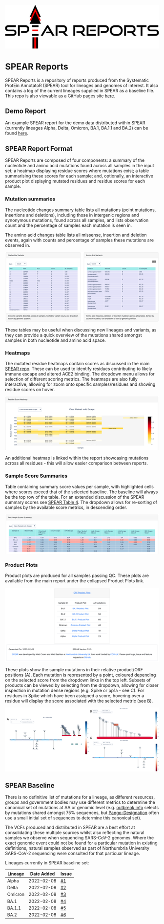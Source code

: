 ![SPEAR Reports Logo](images/SPEAR_REPORTS.svg)

# SPEAR Reports
SPEAR Reports is a repository of reports produced from the Systematic ProtEin AnnotatoR (SPEAR) tool for lineages and genomes of interest. It also contains a log of the current lineages supplied in SPEAR as a baseline file. This repo is also viewable as a GitHub pages site [here](https://m-crown.github.io/SPEAR-Reports).

## Demo Report
An example SPEAR report for the demo data distributed within SPEAR (currently lineages Alpha, Delta, Omicron, BA.1, BA.1.1 and BA.2) can be found [here](https://m-crown.github.io/SPEAR-Reports/spear_reports/example_vcfs/report.html). 
  
## SPEAR Report Format

SPEAR Reports are composed of four components: a summary of the nucleotide and amino acid mutations found across all samples in the input set; a heatmap displaying residue scores where mutations exist; a table summarising these scores for each sample; and, optionally, an interactive product plot displaying mutated residues and residue scores for each sample. 

### Mutation summaries

The nucleotide changes summary table lists all mutations (point mutations, insertions and deletions), including those in intergenic regions and synonymous mutations, found across all samples, and lists observation count and the percentage of samples each mutation is seen in. 

The amino acid changes table lists all missense, insertion and deletion events, again with counts and percentage of samples these mutations are observed in. 

![mutation tables image](images/mutation_tables.png)

These tables may be useful when discussing new lineages and variants, as they can provide a quick overview of the mutations shared amongst samples in both nucleotide and amino acid space. 

### Heatmaps

The mutated residue heatmaps contain scores as discussed in the main [SPEAR repo](https://github.com/m-crown/SPEAR#scores). These can be used to identify residues contributing to likely immune escape and altered ACE2 binding. The dropdown menu allows for selection of different scoring metrics. The heatmaps are also fully interactive, allowing for zoom onto specific samples/residues and showing residue scores on hover. 

![SPEAR scores heatmap](images/heatmap.png)

An additional heatmap is linked within the report showcasing mutations across all residues -  this will allow easier comparison between reports. 

### Sample Score Summaries

Table containing summary score values per sample, with highlighted cells where scores exceed that of the selected baseline. The baseline will always be the top row of the table. For an extended discussion of the SPEAR summary scores see [SPEAR Table 4](https://github.com/m-crown/SPEAR/blob/main/docs/Table4.md). The dropdown allows for re-sorting of samples by the available score metrics, in descending order. 

![SPEAR scores summary table](images/scores_table.png)

### Product Plots

Product plots are produced for all samples passing QC. These plots are available from the main report under the collapsed Product Plots link.    

![SPEAR mutation product plot](images/product_plots_table.png)

These plots show the sample mutations in their relative product/ORF positions (A). Each mutation is represented by a point, coloured depending on the selected score from the dropdown links in the top left. Subsets of products can be viewed by selecting from the dropdown, allowing for closer inspection in mutation dense regions (e.g. Spike or pp1a - see C). For residues in Spike which have been assigned a score, hovering over a residue will display the score associated with the selected metric (see B). 

![SPEAR mutation product plot](images/product_plots.png)

## SPEAR Baseline 

There is no definitive list of mutations for a lineage, as different resources, groups and government bodies may use different metrics to determine the canonical set of mutations at AA or genomic level (e.g. [outbreak.info](https://outbreak.info) selects by mutations shared amongst 75% sequences, but [Pango-Designation](https://github.com/cov-lineages/pango-designation/) often use a small initial set of sequences to determine this canonical set). 

The VCFs produced and distributed in SPEAR are a best effort at consolidating these multiple sources whilst also reflecting the natural samples we observe when sequencing SARS-CoV-2 genomes. Where the exact genomic event could not be found for a particular mutation in existing definitions, natural samples observed as part of Northumbria University SARS-CoV-2 sequencing were consulted for that particuar lineage. 

Lineages currently in SPEAR baseline set:  

| Lineage   | Date Added | Issue |
| --------- | ---------- | ----- |
| Alpha | 2022-02-08 | [#1](https://github.com/m-crown/SPEAR-Reports/issues/1) |
| Delta | 2022-02-08 | [#2](https://github.com/m-crown/SPEAR-Reports/issues/2) |
| Omicron | 2022-02-08 | [#3](https://github.com/m-crown/SPEAR-Reports/issues/3) |
| BA.1 | 2022-02-08 | [#4](https://github.com/m-crown/SPEAR-Reports/issues/4) |
| BA.1.1 | 2022-02-08 | [#5](https://github.com/m-crown/SPEAR-Reports/issues/5) |
| BA.2 | 2022-02-08 | [#6](https://github.com/m-crown/SPEAR-Reports/issues/6) | 
